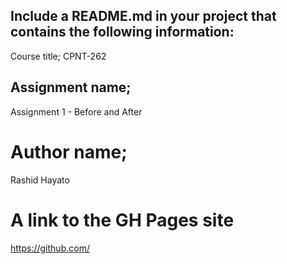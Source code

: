 
## Include a README.md in your project that contains the following information:
Course title; CPNT-262
## Assignment name;
Assignment 1 - Before and After
# Author name; 
Rashid Hayato
# A link to the GH Pages site
https://github.com/

